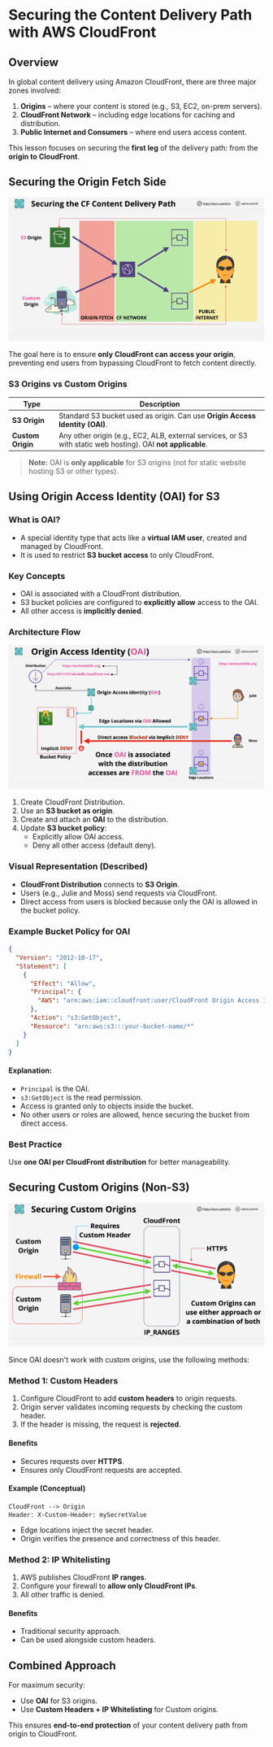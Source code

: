 # Securing the Content Delivery Path with AWS CloudFront

## Overview

In global content delivery using Amazon CloudFront, there are three major zones involved:

1. **Origins** – where your content is stored (e.g., S3, EC2, on-prem servers).
2. **CloudFront Network** – including edge locations for caching and distribution.
3. **Public Internet and Consumers** – where end users access content.

This lesson focuses on securing the **first leg** of the delivery path: from the **origin to CloudFront**.

## Securing the Origin Fetch Side

![alt text](./Images/image-7.png)

The goal here is to ensure **only CloudFront can access your origin**, preventing end users from bypassing CloudFront to fetch content directly.

### S3 Origins vs Custom Origins

| Type              | Description                                                                                                  |
| ----------------- | ------------------------------------------------------------------------------------------------------------ |
| **S3 Origin**     | Standard S3 bucket used as origin. Can use **Origin Access Identity (OAI)**.                                 |
| **Custom Origin** | Any other origin (e.g., EC2, ALB, external services, or S3 with static web hosting). OAI **not applicable**. |

> **Note:** OAI is **only applicable** for S3 origins (not for static website hosting S3 or other types).

## Using Origin Access Identity (OAI) for S3

### What is OAI?

- A special identity type that acts like a **virtual IAM user**, created and managed by CloudFront.
- It is used to restrict **S3 bucket access** to only CloudFront.

### Key Concepts

- OAI is associated with a CloudFront distribution.
- S3 bucket policies are configured to **explicitly allow** access to the OAI.
- All other access is **implicitly denied**.

### Architecture Flow

![alt text](./Images/image-8.png)

1. Create CloudFront Distribution.
2. Use an **S3 bucket as origin**.
3. Create and attach an **OAI** to the distribution.
4. Update **S3 bucket policy**:
   - Explicitly allow OAI access.
   - Deny all other access (default deny).

### Visual Representation (Described)

- **CloudFront Distribution** connects to **S3 Origin**.
- Users (e.g., Julie and Moss) send requests via CloudFront.
- Direct access from users is blocked because only the OAI is allowed in the bucket policy.

### Example Bucket Policy for OAI

```json
{
  "Version": "2012-10-17",
  "Statement": [
    {
      "Effect": "Allow",
      "Principal": {
        "AWS": "arn:aws:iam::cloudfront:user/CloudFront Origin Access Identity EXAMPLE"
      },
      "Action": "s3:GetObject",
      "Resource": "arn:aws:s3:::your-bucket-name/*"
    }
  ]
}
```

#### Explanation:

- `Principal` is the OAI.
- `s3:GetObject` is the read permission.
- Access is granted only to objects inside the bucket.
- No other users or roles are allowed, hence securing the bucket from direct access.

### Best Practice

Use **one OAI per CloudFront distribution** for better manageability.

## Securing Custom Origins (Non-S3)

![alt text](./Images/image-9.png)

Since OAI doesn't work with custom origins, use the following methods:

### Method 1: Custom Headers

1. Configure CloudFront to add **custom headers** to origin requests.
2. Origin server validates incoming requests by checking the custom header.
3. If the header is missing, the request is **rejected**.

#### Benefits

- Secures requests over **HTTPS**.
- Ensures only CloudFront requests are accepted.

#### Example (Conceptual)

```plaintext
CloudFront --> Origin
Header: X-Custom-Header: mySecretValue
```

- Edge locations inject the secret header.
- Origin verifies the presence and correctness of this header.

### Method 2: IP Whitelisting

1. AWS publishes CloudFront **IP ranges**.
2. Configure your firewall to **allow only CloudFront IPs**.
3. All other traffic is denied.

#### Benefits

- Traditional security approach.
- Can be used alongside custom headers.

## Combined Approach

For maximum security:

- Use **OAI** for S3 origins.
- Use **Custom Headers + IP Whitelisting** for Custom origins.

This ensures **end-to-end protection** of your content delivery path from origin to CloudFront.

